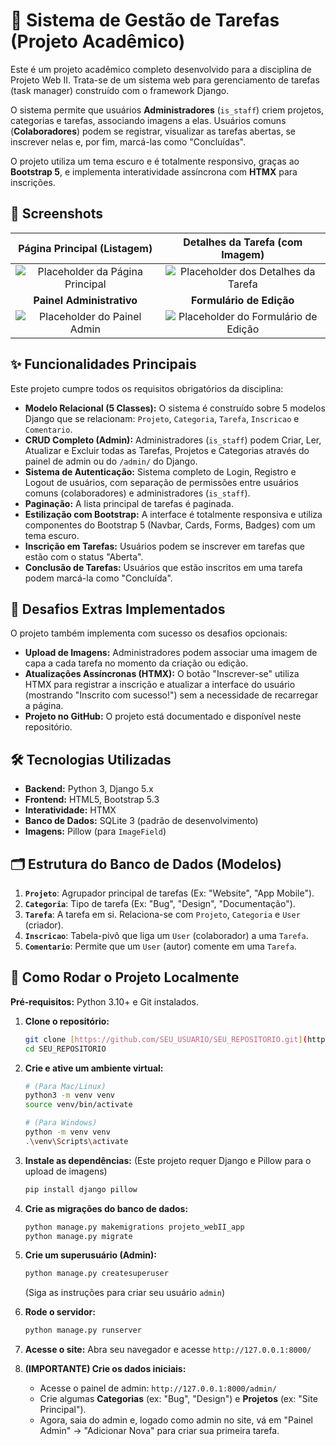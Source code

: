 # 🚀 Sistema de Gestão de Tarefas (Projeto Acadêmico)

Este é um projeto acadêmico completo desenvolvido para a disciplina de Projeto Web II. Trata-se de um sistema web para gerenciamento de tarefas (task manager) construído com o framework Django.

O sistema permite que usuários **Administradores** (`is_staff`) criem projetos, categorias e tarefas, associando imagens a elas. Usuários comuns (**Colaboradores**) podem se registrar, visualizar as tarefas abertas, se inscrever nelas e, por fim, marcá-las como "Concluídas".

O projeto utiliza um tema escuro e é totalmente responsivo, graças ao **Bootstrap 5**, e implementa interatividade assíncrona com **HTMX** para inscrições.

## 📸 Screenshots

| Página Principal (Listagem) | Detalhes da Tarefa (com Imagem) |
| :---: | :---: |
| ![Placeholder da Página Principal](https://placehold.co/600x400/212529/dee2e6?text=Página+Principal) | ![Placeholder dos Detalhes da Tarefa](https://placehold.co/600x400/212529/dee2e6?text=Detalhes+da+Tarefa) |
| **Painel Administrativo** | **Formulário de Edição** |
| ![Placeholder do Painel Admin](https://placehold.co/600x400/212529/dee2e6?text=Painel+Admin) | ![Placeholder do Formulário de Edição](https://placehold.co/600x400/212529/dee2e6?text=Formulário+Editar) |

## ✨ Funcionalidades Principais

Este projeto cumpre todos os requisitos obrigatórios da disciplina:

* **Modelo Relacional (5 Classes):** O sistema é construído sobre 5 modelos Django que se relacionam: `Projeto`, `Categoria`, `Tarefa`, `Inscricao` e `Comentario`.
* **CRUD Completo (Admin):** Administradores (`is_staff`) podem Criar, Ler, Atualizar e Excluir todas as Tarefas, Projetos e Categorias através do painel de admin ou do `/admin/` do Django.
* **Sistema de Autenticação:** Sistema completo de Login, Registro e Logout de usuários, com separação de permissões entre usuários comuns (colaboradores) e administradores (`is_staff`).
* **Paginação:** A lista principal de tarefas é paginada.
* **Estilização com Bootstrap:** A interface é totalmente responsiva e utiliza componentes do Bootstrap 5 (Navbar, Cards, Forms, Badges) com um tema escuro.
* **Inscrição em Tarefas:** Usuários podem se inscrever em tarefas que estão com o status "Aberta".
* **Conclusão de Tarefas:** Usuários que estão inscritos em uma tarefa podem marcá-la como "Concluída".

## 🚀 Desafios Extras Implementados

O projeto também implementa com sucesso os desafios opcionais:

* **Upload de Imagens:** Administradores podem associar uma imagem de capa a cada tarefa no momento da criação ou edição.
* **Atualizações Assíncronas (HTMX):** O botão "Inscrever-se" utiliza HTMX para registrar a inscrição e atualizar a interface do usuário (mostrando "Inscrito com sucesso!") sem a necessidade de recarregar a página.
* **Projeto no GitHub:** O projeto está documentado e disponível neste repositório.

## 🛠️ Tecnologias Utilizadas

* **Backend:** Python 3, Django 5.x
* **Frontend:** HTML5, Bootstrap 5.3
* **Interatividade:** HTMX
* **Banco de Dados:** SQLite 3 (padrão de desenvolvimento)
* **Imagens:** Pillow (para `ImageField`)

## 🗂️ Estrutura do Banco de Dados (Modelos)

1.  **`Projeto`**: Agrupador principal de tarefas (Ex: "Website", "App Mobile").
2.  **`Categoria`**: Tipo de tarefa (Ex: "Bug", "Design", "Documentação").
3.  **`Tarefa`**: A tarefa em si. Relaciona-se com `Projeto`, `Categoria` e `User` (criador).
4.  **`Inscricao`**: Tabela-pivô que liga um `User` (colaborador) a uma `Tarefa`.
5.  **`Comentario`**: Permite que um `User` (autor) comente em uma `Tarefa`.

## 🏁 Como Rodar o Projeto Localmente

**Pré-requisitos:** Python 3.10+ e Git instalados.

1.  **Clone o repositório:**
    ```bash
    git clone [https://github.com/SEU_USUARIO/SEU_REPOSITORIO.git](https://github.com/SEU_USUARIO/SEU_REPOSITORIO.git)
    cd SEU_REPOSITORIO
    ```

2.  **Crie e ative um ambiente virtual:**
    ```bash
    # (Para Mac/Linux)
    python3 -m venv venv
    source venv/bin/activate
    
    # (Para Windows)
    python -m venv venv
    .\venv\Scripts\activate
    ```

3.  **Instale as dependências:**
    (Este projeto requer Django e Pillow para o upload de imagens)
    ```bash
    pip install django pillow
    ```

4.  **Crie as migrações do banco de dados:**
    ```bash
    python manage.py makemigrations projeto_webII_app
    python manage.py migrate
    ```

5.  **Crie um superusuário (Admin):**
    ```bash
    python manage.py createsuperuser
    ```
    (Siga as instruções para criar seu usuário `admin`)

6.  **Rode o servidor:**
    ```bash
    python manage.py runserver
    ```

7.  **Acesse o site:**
    Abra seu navegador e acesse `http://127.0.0.1:8000/`

8.  **(IMPORTANTE) Crie os dados iniciais:**
    * Acesse o painel de admin: `http://127.0.0.1:8000/admin/`
    * Crie algumas **Categorias** (ex: "Bug", "Design") e **Projetos** (ex: "Site Principal").
    * Agora, saia do admin e, logado como admin no site, vá em "Painel Admin" -> "Adicionar Nova" para criar sua primeira tarefa.